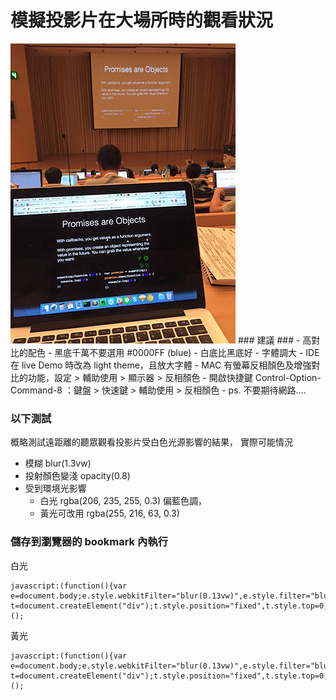 # 模擬投影片在大場所時的觀看狀況 #
<img src='photo.jpg'>
### 建議 ###
- 高對比的配色
    - 黑底千萬不要選用 #0000FF (blue)
- 白底比黑底好
- 字體調大
- IDE 在 live Demo 時改為 light theme，且放大字體
    - MAC 有螢幕反相顏色及增強對比的功能，設定 > 輔助使用 > 顯示器 > 反相顏色
    - 開啟快捷鍵 Control-Option-Command-8 ：鍵盤 > 快速鍵 > 輔助使用 > 反相顏色
- ps. 不要期待網路....

### 以下測試 ###
概略測試遠距離的聽眾觀看投影片受白色光源影響的結果，
實際可能情況
- 模糊 blur(1.3vw) 
- 投射顏色變淺 opacity(0.8)
- 受到環境光影響
    - 白光 rgba(206, 235, 255, 0.3) 偏藍色調，
    - 黃光可改用 rgba(255, 216, 63, 0.3)

### 儲存到瀏覽器的 bookmark 內執行 ###
白光
```
javascript:(function(){var e=document.body;e.style.webkitFilter="blur(0.13vw)",e.style.filter="blur(0.13vw)",e.style.opacity="0.8";var t=document.createElement("div");t.style.position="fixed",t.style.top=0,t.style.left=0,t.style.zIndex=99,t.style.height="100%",t.style.width="100%",t.style.backgroundColor="rgba(206,235,255,0.3)",t.style.pointerEvents="none",e.appendChild(t)})();
```
黃光
```
javascript:(function(){var e=document.body;e.style.webkitFilter="blur(0.13vw)",e.style.filter="blur(0.13vw)",e.style.opacity="0.8";var t=document.createElement("div");t.style.position="fixed",t.style.top=0,t.style.left=0,t.style.zIndex=99,t.style.height="100%",t.style.width="100%",t.style.backgroundColor="rgba(255,216,63,0.3)",t.style.pointerEvents="none",e.appendChild(t)})();
```
